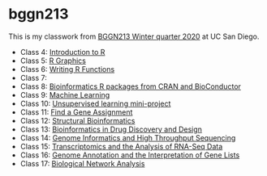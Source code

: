 # bggn213

This is my classwork from [BGGN213 Winter quarter 2020](https://bioboot.github.io/bggn213_W20/lectures/) at UC San Diego.

- Class 4:  [Introduction to R]()
- Class 5:  [R Graphics]()
- Class 6:  [Writing R Functions](Lect6/Lecture06.md)
- Class 7: 
- Class 8:  [Bioinformatics R packages from CRAN and BioConductor]()
- Class 9:  [Machine Learning](https://github.com/rmcvicar-sbp/bggn213/blob/master/Lect9/class_lect9_markdown.md)
- Class 10: [Unsupervised learning mini-project](https://github.com/rmcvicar-sbp/bggn213/blob/master/Lect10/class10.md)
- Class 11: [Find a Gene Assignment]() 
- Class 12: [Structural Bioinformatics]()
- Class 13: [Bioinformatics in Drug Discovery and Design]()
- Class 14: [Genome Informatics and High Throughput Sequencing]()
- Class 15: [Transcriptomics and the Analysis of RNA-Seq Data]()
- Class 16: [Genome Annotation and the Interpretation of Gene Lists]()
- Class 17: [Biological Network Analysis]()
